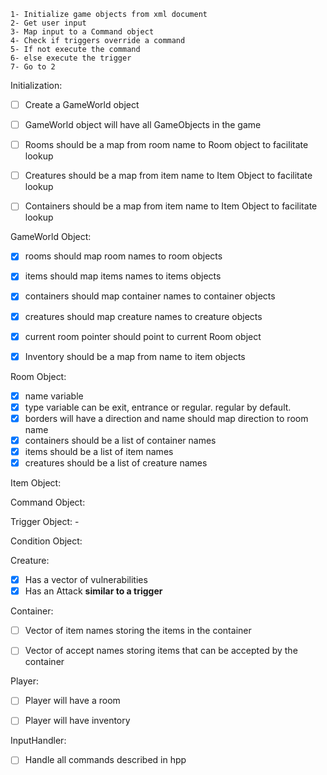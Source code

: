     1- Initialize game objects from xml document
    2- Get user input
    3- Map input to a Command object
    4- Check if triggers override a command
    5- If not execute the command
    6- else execute the trigger
    7- Go to 2




Initialization:
- [ ] Create a GameWorld object
- [ ] GameWorld object will have all GameObjects in the game
- [ ] Rooms should be a map from room name to Room object to facilitate lookup
- [ ] Creatures should be a map from item name to Item Object to facilitate lookup
- [ ] Containers should be a map from item name to Item Object to facilitate lookup


GameWorld Object:
- [x] rooms should map room names to room objects
- [x] items should map items names to items objects
- [x] containers should map container names to container objects
- [x] creatures  should map creature names to creature objects
- [x] current room pointer should point to current Room object
- [x] Inventory should be a map from name to item objects


Room Object:
- [x] name variable
- [x] type variable can be exit, entrance or regular. regular by default.
- [x] borders will have a direction and name should map direction to room name
- [x] containers should be a list of container names
- [x] items should be a list of item names
- [x] creatures should be a list of creature names

Item Object:

Command Object:

Trigger Object:
    -

Condition Object:


Creature:
- [x] Has a vector of vulnerabilities
- [x] Has an Attack **similar to a trigger**

Container:
- [ ] Vector of item names storing the items in the container
- [ ] Vector of accept names storing items that can be accepted by the container


Player:
- [ ] Player will have a room
- [ ] Player will have inventory


InputHandler:
- [ ] Handle all commands described in hpp



